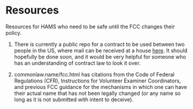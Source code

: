 # Resources

Resources for HAMS who need to be safe until the FCC changes their policy. 

1. There is currently a public repo for a contract to be used between two people in the US, where mail can be received at a house [here](https://github.com/rynyday/ryn-ham-wrld/tree/mail_contract_us). It should hopefully be done soon, and it would be very helpful for someone who has an understanding of contract law to look it over.

2. commonlaw.name/fcc.html has citations from the Code of Federal Regulations (CFR), Instructions for Volunteer Examiner Coordinators, and previous FCC guidance for the mechanisms in which one can have their actual name that has not been legally changed (or any name so long as it is not submitted with intent to deceive).
